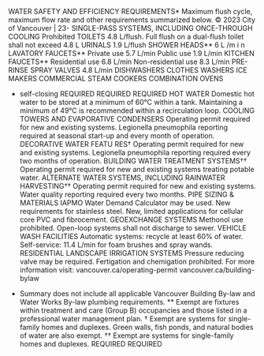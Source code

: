 WATER SAFETY AND
EFFICIENCY REQUIREMENTS*
Maximum flush cycle, maximum flow rate and
other requirements summarized below.
© 2023 City of Vancouver | 23-
SINGLE-PASS SYSTEMS, INCLUDING
ONCE-THROUGH COOLING
Prohibited
TOILETS
4.8 L/flush.
Full flush on a dual-flush
toilet shall not exceed 4.8 L
URINALS
1.9 L/flush
SHOWER HEADS**
6 L /m i n
LAVATORY FAUCETS**
Private use 5.7 L/min
Public use 1.9 L/min
KITCHEN FAUCETS**
Residential use 6.8 L/min
Non-residential use 8.3 L/min
PRE-RINSE SPRAY VALVES
4.8 L/min
DISHWASHERS
CLOTHES WASHERS
ICE MAKERS
COMMERCIAL
STEAM COOKERS
COMBINATION OVENS
+ self-closing
REQUIRED
REQUIRED
REQUIRED
HOT WATER
Domestic hot water to be stored at a minimum
of 60°C within a tank. Maintaining a minimum of
49°C is recommended within a recirculation loop.
COOLING TOWERS AND EVAPORATIVE CONDENSERS
Operating permit required for new and existing
systems. Legionella pneumophila reporting required
at seasonal start-up and every month of operation.
DECORATIVE WATER FEATU RES†
Operating permit required for new and existing
systems. Legionella pneumophila reporting required
every two months of operation.
BUILDING WATER TREATMENT SYSTEMS††
Operating permit required for new and existing
systems treating potable water.
ALTERNATE WATER SYSTEMS,
INCLUDING RAINWATER HARVESTING††
Operating permit required for new and existing systems.
Water quality reporting required every two months.
PIPE SIZING & MATERIALS
IAPMO Water Demand Calculator may be used.
New requirements for stainless steel. New, limited
applications for cellular core PVC and fibrocement.
GEOEXCHANGE SYSTEMS
Methonol use prohibited. Open-loop systems
shall not discharge to sewer.
VEHICLE WASH FACILITIES
Automatic systems: recycle at least 60% of water.
Self-service: 11.4 L/min for foam brushes and
spray wands.
RESIDENTIAL LANDSCAPE IRRIGATION SYSTEMS
Pressure reducing valve may be required.
Fertigation and chemigation prohibited.
For more information visit:
vancouver.ca/operating-permit
vancouver.ca/building-bylaw
* Summary does not include all applicable Vancouver Building By-law
and Water Works By-law plumbing requirements.
** Exempt are fixtures within treatment and care (Group B) occupancies
and those listed in a professional water management plan.
† Exempt are systems for single-family homes and duplexes.
Green walls, fish ponds, and natural bodies of water are also exempt.
†† Exempt are systems for single-family homes and duplexes.
REQUIRED
REQUIRED
